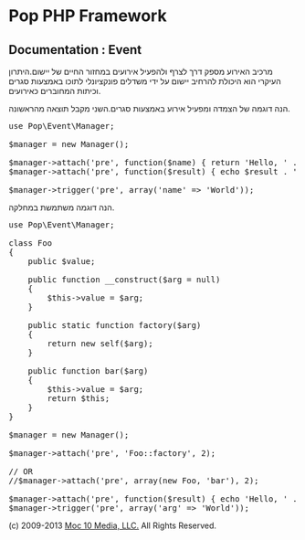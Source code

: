 Pop PHP Framework
=================

Documentation : Event
---------------------

מרכיב האירוע מספק דרך לצרף ולהפעיל אירועים במחזור החיים של יישום.היתרון העיקרי הוא היכולת להרחיב יישום על ידי משדלים פונקציונלי לתוכו באמצעות סגרים וכיתות המחוברים כאירועים.

הנה דוגמה של הצמדה ומפעיל אירוע באמצעות סגרים.השני מקבל תוצאה מהראשונה.

<pre>
use Pop\Event\Manager;

$manager = new Manager();

$manager-&gt;attach('pre', function($name) { return 'Hello, ' . $name; }, 2);
$manager-&gt;attach('pre', function($result) { echo $result . '&lt;br /&gt;' . PHP_EOL; }, 1);

$manager-&gt;trigger('pre', array('name' =&gt; 'World'));
</pre>

הנה דוגמה משתמשת במחלקה.

<pre>
use Pop\Event\Manager;

class Foo
{
    public $value;

    public function __construct($arg = null)
    {
        $this-&gt;value = $arg;
    }

    public static function factory($arg)
    {
        return new self($arg);
    }

    public function bar($arg)
    {
        $this-&gt;value = $arg;
        return $this;
    }
}

$manager = new Manager();

$manager-&gt;attach('pre', 'Foo::factory', 2);

// OR
//$manager-&gt;attach('pre', array(new Foo, 'bar'), 2);

$manager-&gt;attach('pre', function($result) { echo 'Hello, ' . $result-&gt;value . '&lt;br /&gt;' . PHP_EOL; }, 1);
$manager-&gt;trigger('pre', array('arg' =&gt; 'World'));
</pre>

(c) 2009-2013 [Moc 10 Media, LLC.](http://www.moc10media.com) All Rights Reserved.
